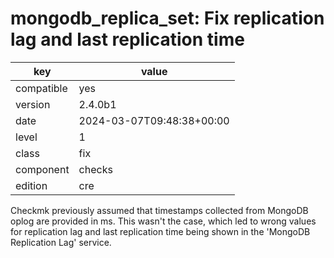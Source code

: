 [//]: # (werk v2)
# mongodb_replica_set: Fix replication lag and last replication time

key        | value
---------- | ---
compatible | yes
version    | 2.4.0b1
date       | 2024-03-07T09:48:38+00:00
level      | 1
class      | fix
component  | checks
edition    | cre

Checkmk previously assumed that timestamps collected from MongoDB oplog
are provided in ms. This wasn't the case, which led to wrong values for
replication lag and last replication time being shown in
the 'MongoDB Replication Lag' service.